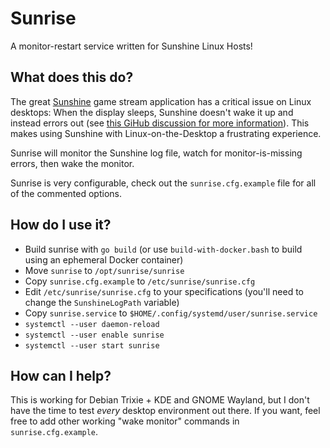 # Sunrise

A monitor-restart service written for Sunshine Linux Hosts!

## What does this do?

The great [Sunshine](https://app.lizardbyte.dev/Sunshine/) game stream
application has a critical issue on Linux desktops: When the display sleeps,
Sunshine doesn't wake it up and instead errors out (see [this GiHub discussion
for more information](https://github.com/orgs/LizardByte/discussions/439)). This
makes using Sunshine with Linux-on-the-Desktop a frustrating experience.

Sunrise will monitor the Sunshine log file, watch for monitor-is-missing errors,
then wake the monitor.

Sunrise is very configurable, check out the `sunrise.cfg.example` file for all
of the commented options.

## How do I use it?

* Build sunrise with `go build` (or use `build-with-docker.bash` to build using
  an ephemeral Docker container)
* Move `sunrise` to `/opt/sunrise/sunrise`
* Copy `sunrise.cfg.example` to `/etc/sunrise/sunrise.cfg`
* Edit `/etc/sunrise/sunrise.cfg` to your specifications (you'll need to change
  the `SunshineLogPath` variable)
* Copy `sunrise.service` to `$HOME/.config/systemd/user/sunrise.service`
* `systemctl --user daemon-reload`
* `systemctl --user enable sunrise`
* `systemctl --user start sunrise`

## How can I help?

This is working for Debian Trixie + KDE and GNOME Wayland, but I don't have the
time to test _every_ desktop environment out there. If you want, feel free to
add other working "wake monitor" commands in `sunrise.cfg.example`.
